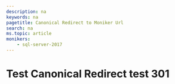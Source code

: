 ```yaml
---
description: na
keywords: na
pagetitle: Canonical Redirect to Moniker Url
search: na
ms.topic: article
monikers:
    - sql-server-2017
---
```

# Test Canonical Redirect test 301

